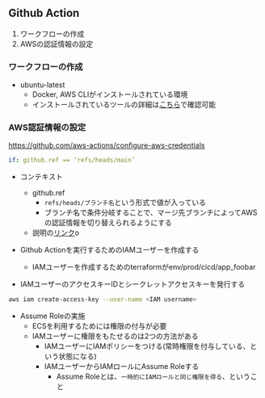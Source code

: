 ## Github Action

1. ワークフローの作成
2. AWSの認証情報の設定


### ワークフローの作成

- ubuntu-latest
  - Docker, AWS CLIがインストールされている環境
  - インストールされているツールの詳細は[こちら](https://github.com/actions/runner-images/tree/main/images/linux)で確認可能


### AWS認証情報の設定

https://github.com/aws-actions/configure-aws-credentials


```yml
if: github.ref == ‘refs/heads/main’
```

- コンテキスト
	- github.ref
		- `refs/heads/ブランチ名`という形式で値が入っている
		- ブランチ名で条件分岐することで、マージ先ブランチによってAWSの認証情報を切り替えられるようにする
	- 説明の[リンク](https://docs.github.com/ja/actions/learn-github-actions/contexts)o


- Github Actionを実行するためのIAMユーザーを作成する
  - IAMユーザーを作成するためのterraformがenv/prod/cicd/app_foobar

- IAMユーザーのアクセスキーIDとシークレットアクセスキーを発行する

```bash
aws iam create-access-key --user-name <IAM username>
```

- Assume Roleの実施
  - ECSを利用するためには権限の付与が必要
  - IAMユーザーに権限をもたせるのは2つの方法がある
    - IAMユーザーにIAMポリシーをつける(常時権限を付与している、という状態になる)
	- IAMユーザーからIAMロールにAssume Roleする
      - Assume Roleとは、`一時的にIAMロールと同じ権限を得る`、ということ